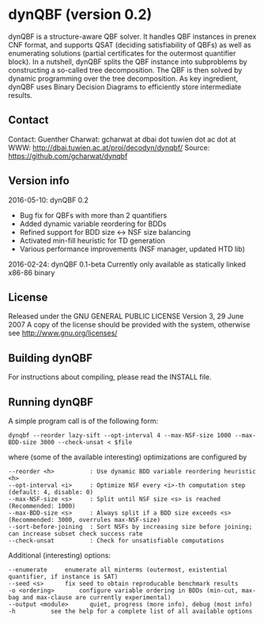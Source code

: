 dynQBF (version 0.2) 
====================

dynQBF is a structure-aware QBF solver. It handles QBF instances
in prenex CNF format, and supports QSAT (deciding satisfiability
of QBFs) as well as enumerating solutions (partial certificates
for the outermost quantifier block). In a nutshell, dynQBF splits
the QBF instance into subproblems by constructing a so-called
tree decomposition. The QBF is then solved by dynamic programming
over the tree decomposition. As key ingredient, dynQBF uses
Binary Decision Diagrams to efficiently store intermediate results.

Contact 
-------

Contact:    Guenther Charwat: gcharwat at dbai dot tuwien dot ac dot at
WWW:        http://dbai.tuwien.ac.at/proj/decodyn/dynqbf/
Source:     https://github.com/gcharwat/dynqbf

Version info 
--------------

2016-05-10: dynQBF 0.2
 - Bug fix for QBFs with more than 2 quantifiers
 - Added dynamic variable reordering for BDDs
 - Refined support for BDD size <-> NSF size balancing
 - Activated min-fill heuristic for TD generation
 - Various performance improvements (NSF manager, updated HTD lib)

2016-02-24: dynQBF 0.1-beta
 Currently only available as statically linked x86-86 binary

License
-------

Released under the GNU GENERAL PUBLIC LICENSE  Version 3, 29 June 2007
A copy of the license should be provided with the system, otherwise see
http://www.gnu.org/licenses/

Building dynQBF 
---------------

For instructions about compiling, please read the INSTALL file.

Running dynQBF
--------------

A simple program call is of the following form:

    dynqbf --reorder lazy-sift --opt-interval 4 --max-NSF-size 1000 --max-BDD-size 3000 --check-unsat < $file

where (some of the available interesting) optimizations are configured by
 
    --reorder <h>          : Use dynamic BDD variable reordering heuristic <h>
    --opt-interval <i>     : Optimize NSF every <i>-th computation step (default: 4, disable: 0)
    --max-NSF-size <s>     : Split until NSF size <s> is reached (Recommended: 1000)
    --max-BDD-size <s>     : Always split if a BDD size exceeds <s> (Recommended: 3000, overrules max-NSF-size)
    --sort-before-joining  : Sort NSFs by increasing size before joining; can increase subset check success rate
    --check-unsat          : Check for unsatisfiable computations

Additional (interesting) options:

    --enumerate		enumerate all minterms (outermost, existential quantifier, if instance is SAT)
    --seed <s>		fix seed to obtain reproducable benchmark results
    -o <ordering>		configure variable ordering in BDDs (min-cut, max-bag and max-clause are currently experimental)
    --output <module>      quiet, progress (more info), debug (most info)
    -h			see the help for a complete list of all available options
